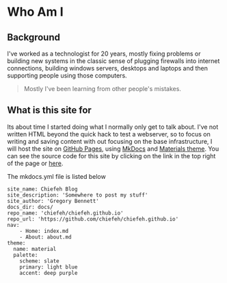 # Who Am I

## Background

I've worked as a technologist for 20 years, mostly fixing problems or building
new systems in the classic sense of plugging firewalls into internet
connections, building windows servers, desktops and laptops and then supporting
people using those computers.

> Mostly I've been learning from other people's mistakes.

## What is this site for

Its about time I started doing what I normally only get to talk about. I've
not written HTML beyond the quick hack to test a webserver, so to focus on writing
and saving content with out focusing on the base infrastructure, I will host the
site on [GitHub Pages](https://pages.github.com/), using
[MkDocs](https://mkdocs.readthedocs.io/en/stable/) and
[Materials theme](https://squidfunk.github.io/mkdocs-material/).
You can see the source code for this site by clicking on the link in the top
right of the page or [here](https://github.com/chiefeh/chiefeh.github.io).

The mkdocs.yml file is listed below

    site_name: Chiefeh Blog
    site_description: 'Somewhere to post my stuff'
    site_author: 'Gregory Bennett'
    docs_dir: docs/
    repo_name: 'chiefeh/chiefeh.github.io'
    repo_url: 'https://github.com/chiefeh/chiefeh.github.io'
    nav:
        - Home: index.md
        - About: about.md
    theme:
      name: material
      palette:
        scheme: slate
        primary: light blue
        accent: deep purple
